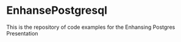 # EnhansePostgresql

This is the repository of code examples for the Enhansing Postgres Presentation
